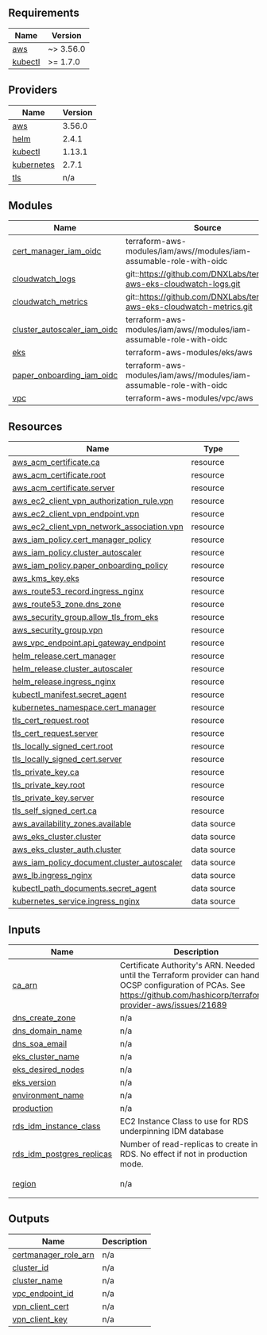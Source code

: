 <!-- BEGIN_TF_DOCS -->
## Requirements

| Name | Version |
|------|---------|
| <a name="requirement_aws"></a> [aws](#requirement\_aws) | ~> 3.56.0 |
| <a name="requirement_kubectl"></a> [kubectl](#requirement\_kubectl) | >= 1.7.0 |

## Providers

| Name | Version |
|------|---------|
| <a name="provider_aws"></a> [aws](#provider\_aws) | 3.56.0 |
| <a name="provider_helm"></a> [helm](#provider\_helm) | 2.4.1 |
| <a name="provider_kubectl"></a> [kubectl](#provider\_kubectl) | 1.13.1 |
| <a name="provider_kubernetes"></a> [kubernetes](#provider\_kubernetes) | 2.7.1 |
| <a name="provider_tls"></a> [tls](#provider\_tls) | n/a |

## Modules

| Name | Source | Version |
|------|--------|---------|
| <a name="module_cert_manager_iam_oidc"></a> [cert\_manager\_iam\_oidc](#module\_cert\_manager\_iam\_oidc) | terraform-aws-modules/iam/aws//modules/iam-assumable-role-with-oidc | ~> 4.0 |
| <a name="module_cloudwatch_logs"></a> [cloudwatch\_logs](#module\_cloudwatch\_logs) | git::https://github.com/DNXLabs/terraform-aws-eks-cloudwatch-logs.git | 0.1.4 |
| <a name="module_cloudwatch_metrics"></a> [cloudwatch\_metrics](#module\_cloudwatch\_metrics) | git::https://github.com/DNXLabs/terraform-aws-eks-cloudwatch-metrics.git | 0.1.1 |
| <a name="module_cluster_autoscaler_iam_oidc"></a> [cluster\_autoscaler\_iam\_oidc](#module\_cluster\_autoscaler\_iam\_oidc) | terraform-aws-modules/iam/aws//modules/iam-assumable-role-with-oidc | ~> 4.0 |
| <a name="module_eks"></a> [eks](#module\_eks) | terraform-aws-modules/eks/aws | 17.24.0 |
| <a name="module_paper_onboarding_iam_oidc"></a> [paper\_onboarding\_iam\_oidc](#module\_paper\_onboarding\_iam\_oidc) | terraform-aws-modules/iam/aws//modules/iam-assumable-role-with-oidc | ~> 4.0 |
| <a name="module_vpc"></a> [vpc](#module\_vpc) | terraform-aws-modules/vpc/aws | 2.66.0 |

## Resources

| Name | Type |
|------|------|
| [aws_acm_certificate.ca](https://registry.terraform.io/providers/hashicorp/aws/latest/docs/resources/acm_certificate) | resource |
| [aws_acm_certificate.root](https://registry.terraform.io/providers/hashicorp/aws/latest/docs/resources/acm_certificate) | resource |
| [aws_acm_certificate.server](https://registry.terraform.io/providers/hashicorp/aws/latest/docs/resources/acm_certificate) | resource |
| [aws_ec2_client_vpn_authorization_rule.vpn](https://registry.terraform.io/providers/hashicorp/aws/latest/docs/resources/ec2_client_vpn_authorization_rule) | resource |
| [aws_ec2_client_vpn_endpoint.vpn](https://registry.terraform.io/providers/hashicorp/aws/latest/docs/resources/ec2_client_vpn_endpoint) | resource |
| [aws_ec2_client_vpn_network_association.vpn](https://registry.terraform.io/providers/hashicorp/aws/latest/docs/resources/ec2_client_vpn_network_association) | resource |
| [aws_iam_policy.cert_manager_policy](https://registry.terraform.io/providers/hashicorp/aws/latest/docs/resources/iam_policy) | resource |
| [aws_iam_policy.cluster_autoscaler](https://registry.terraform.io/providers/hashicorp/aws/latest/docs/resources/iam_policy) | resource |
| [aws_iam_policy.paper_onboarding_policy](https://registry.terraform.io/providers/hashicorp/aws/latest/docs/resources/iam_policy) | resource |
| [aws_kms_key.eks](https://registry.terraform.io/providers/hashicorp/aws/latest/docs/resources/kms_key) | resource |
| [aws_route53_record.ingress_nginx](https://registry.terraform.io/providers/hashicorp/aws/latest/docs/resources/route53_record) | resource |
| [aws_route53_zone.dns_zone](https://registry.terraform.io/providers/hashicorp/aws/latest/docs/resources/route53_zone) | resource |
| [aws_security_group.allow_tls_from_eks](https://registry.terraform.io/providers/hashicorp/aws/latest/docs/resources/security_group) | resource |
| [aws_security_group.vpn](https://registry.terraform.io/providers/hashicorp/aws/latest/docs/resources/security_group) | resource |
| [aws_vpc_endpoint.api_gateway_endpoint](https://registry.terraform.io/providers/hashicorp/aws/latest/docs/resources/vpc_endpoint) | resource |
| [helm_release.cert_manager](https://registry.terraform.io/providers/hashicorp/helm/latest/docs/resources/release) | resource |
| [helm_release.cluster_autoscaler](https://registry.terraform.io/providers/hashicorp/helm/latest/docs/resources/release) | resource |
| [helm_release.ingress_nginx](https://registry.terraform.io/providers/hashicorp/helm/latest/docs/resources/release) | resource |
| [kubectl_manifest.secret_agent](https://registry.terraform.io/providers/gavinbunney/kubectl/latest/docs/resources/manifest) | resource |
| [kubernetes_namespace.cert_manager](https://registry.terraform.io/providers/hashicorp/kubernetes/latest/docs/resources/namespace) | resource |
| [tls_cert_request.root](https://registry.terraform.io/providers/hashicorp/tls/latest/docs/resources/cert_request) | resource |
| [tls_cert_request.server](https://registry.terraform.io/providers/hashicorp/tls/latest/docs/resources/cert_request) | resource |
| [tls_locally_signed_cert.root](https://registry.terraform.io/providers/hashicorp/tls/latest/docs/resources/locally_signed_cert) | resource |
| [tls_locally_signed_cert.server](https://registry.terraform.io/providers/hashicorp/tls/latest/docs/resources/locally_signed_cert) | resource |
| [tls_private_key.ca](https://registry.terraform.io/providers/hashicorp/tls/latest/docs/resources/private_key) | resource |
| [tls_private_key.root](https://registry.terraform.io/providers/hashicorp/tls/latest/docs/resources/private_key) | resource |
| [tls_private_key.server](https://registry.terraform.io/providers/hashicorp/tls/latest/docs/resources/private_key) | resource |
| [tls_self_signed_cert.ca](https://registry.terraform.io/providers/hashicorp/tls/latest/docs/resources/self_signed_cert) | resource |
| [aws_availability_zones.available](https://registry.terraform.io/providers/hashicorp/aws/latest/docs/data-sources/availability_zones) | data source |
| [aws_eks_cluster.cluster](https://registry.terraform.io/providers/hashicorp/aws/latest/docs/data-sources/eks_cluster) | data source |
| [aws_eks_cluster_auth.cluster](https://registry.terraform.io/providers/hashicorp/aws/latest/docs/data-sources/eks_cluster_auth) | data source |
| [aws_iam_policy_document.cluster_autoscaler](https://registry.terraform.io/providers/hashicorp/aws/latest/docs/data-sources/iam_policy_document) | data source |
| [aws_lb.ingress_nginx](https://registry.terraform.io/providers/hashicorp/aws/latest/docs/data-sources/lb) | data source |
| [kubectl_path_documents.secret_agent](https://registry.terraform.io/providers/gavinbunney/kubectl/latest/docs/data-sources/path_documents) | data source |
| [kubernetes_service.ingress_nginx](https://registry.terraform.io/providers/hashicorp/kubernetes/latest/docs/data-sources/service) | data source |

## Inputs

| Name | Description | Type | Default | Required |
|------|-------------|------|---------|:--------:|
| <a name="input_ca_arn"></a> [ca\_arn](#input\_ca\_arn) | Certificate Authority's ARN. Needed until the Terraform provider can handle OCSP configuration of PCAs. See https://github.com/hashicorp/terraform-provider-aws/issues/21689 | `string` | n/a | yes |
| <a name="input_dns_create_zone"></a> [dns\_create\_zone](#input\_dns\_create\_zone) | n/a | `bool` | `true` | no |
| <a name="input_dns_domain_name"></a> [dns\_domain\_name](#input\_dns\_domain\_name) | n/a | `string` | n/a | yes |
| <a name="input_dns_soa_email"></a> [dns\_soa\_email](#input\_dns\_soa\_email) | n/a | `string` | n/a | yes |
| <a name="input_eks_cluster_name"></a> [eks\_cluster\_name](#input\_eks\_cluster\_name) | n/a | `string` | n/a | yes |
| <a name="input_eks_desired_nodes"></a> [eks\_desired\_nodes](#input\_eks\_desired\_nodes) | n/a | `number` | `1` | no |
| <a name="input_eks_version"></a> [eks\_version](#input\_eks\_version) | n/a | `string` | `"1.21"` | no |
| <a name="input_environment_name"></a> [environment\_name](#input\_environment\_name) | n/a | `string` | n/a | yes |
| <a name="input_production"></a> [production](#input\_production) | n/a | `bool` | `false` | no |
| <a name="input_rds_idm_instance_class"></a> [rds\_idm\_instance\_class](#input\_rds\_idm\_instance\_class) | EC2 Instance Class to use for RDS underpinning IDM database | `string` | n/a | yes |
| <a name="input_rds_idm_postgres_replicas"></a> [rds\_idm\_postgres\_replicas](#input\_rds\_idm\_postgres\_replicas) | Number of read-replicas to create in RDS. No effect if not in production mode. | `number` | `2` | no |
| <a name="input_region"></a> [region](#input\_region) | n/a | `string` | `"eu-west-2"` | no |

## Outputs

| Name | Description |
|------|-------------|
| <a name="output_certmanager_role_arn"></a> [certmanager\_role\_arn](#output\_certmanager\_role\_arn) | n/a |
| <a name="output_cluster_id"></a> [cluster\_id](#output\_cluster\_id) | n/a |
| <a name="output_cluster_name"></a> [cluster\_name](#output\_cluster\_name) | n/a |
| <a name="output_vpc_endpoint_id"></a> [vpc\_endpoint\_id](#output\_vpc\_endpoint\_id) | n/a |
| <a name="output_vpn_client_cert"></a> [vpn\_client\_cert](#output\_vpn\_client\_cert) | n/a |
| <a name="output_vpn_client_key"></a> [vpn\_client\_key](#output\_vpn\_client\_key) | n/a |
<!-- END_TF_DOCS -->